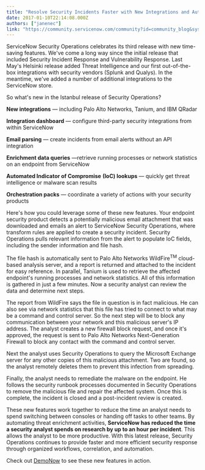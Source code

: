 ```yaml
---
title: "Resolve Security Incidents Faster with New Integrations and Automation in Istanbul"
date: 2017-01-10T22:14:08.000Z
authors: ["janenec"]
link: "https://community.servicenow.com/community?id=community_blog&sys_id=096eaeaddbd0dbc01dcaf3231f9619ce"
---
```

<p>ServiceNow Security Operations celebrates its third release with new time-saving features. We've come a long way since the initial release that included Security Incident Response and Vulnerability Response. Last May's Helsinki release added Threat Intelligence and our first out-of-the-box integrations with security vendors (Splunk and Qualys). In the meantime, we've added a number of additional integrations to the ServiceNow store.</p><p></p><p>So what's new in the Istanbul release of Security Operations?</p><p><strong>New integrations</strong> — including Palo Alto Networks, Tanium, and IBM QRadar</p><p><strong>Integration dashboard</strong> — configure third-party security integrations from within ServiceNow</p><p><strong>Email parsing</strong> — create incidents from email alerts without an API integration</p><p><strong>Enrichment data queries</strong> —retrieve running processes or network statistics on an endpoint from ServiceNow</p><p><strong>Automated Indicator of Compromise</strong> <strong>(IoC) lookups</strong> — quickly get threat intelligence or malware scan results</p><p><strong>Orchestration packs</strong> — coordinate a variety of actions with your security products</p><p></p><p>Here's how you could leverage some of these new features. Your endpoint security product detects a potentially malicious email attachment that was downloaded and emails an alert to ServiceNow Security Operations, where transform rules are applied to create a security incident. Security Operations pulls relevant information from the alert to populate IoC fields, including the sender information and file hash.</p><p></p><p>The file hash is automatically sent to Palo Alto Networks WildFire<sup>TM</sup> cloud-based analysis server, and a report is returned and attached to the incident for easy reference. In parallel, Tanium is used to retrieve the affected endpoint's running processes and network statistics. All of this information is gathered in just a few minutes. Now a security analyst can review the data and determine next steps.</p><p></p><p>The report from WildFire says the file in question is in fact malicious. He can also see via network statistics that this file has tried to connect to what may be a command and control server. So the next step will be to block any communication between your network and this malicious server's IP address. The analyst creates a new firewall block request, and once it's approved, the request is sent to Palo Alto Networks Next-Generation Firewall to block any contact with the command and control server.</p><p></p><p>Next the analyst uses Security Operations to query the Microsoft Exchange server for any other copies of this malicious attachment. Two are found, so the analyst remotely deletes them to prevent this infection from spreading.</p><p></p><p>Finally, the analyst needs to remediate the malware on the endpoint. He follows the security runbook processes documented in Security Operations to remove the malicious file and repair the affected system. Once this is complete, the incident is closed and a post-incident review is created.</p><p></p><p>These new features work together to reduce the time an analyst needs to spend switching between consoles or handing off tasks to other teams. By automating threat enrichment activities, <strong>ServiceNow has reduced the time a security analyst spends on research by up to an hour per incident</strong>. This allows the analyst to be more productive. With this latest release, Security Operations continues to provide faster and more efficient security response through organized workflows, correlation, and automation.</p><p></p><p>Check out <a title="w.servicenow.com/lpdem/secops.html" href="http://www.servicenow.com/lpdem/secops.html">DemoNow</a> to see these new features in action.</p>